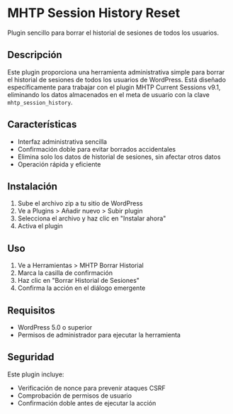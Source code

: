 # MHTP Session History Reset

Plugin sencillo para borrar el historial de sesiones de todos los usuarios.

## Descripción

Este plugin proporciona una herramienta administrativa simple para borrar el historial de sesiones de todos los usuarios de WordPress. Está diseñado específicamente para trabajar con el plugin MHTP Current Sessions v9.1, eliminando los datos almacenados en el meta de usuario con la clave `mhtp_session_history`.

## Características

- Interfaz administrativa sencilla
- Confirmación doble para evitar borrados accidentales
- Elimina solo los datos de historial de sesiones, sin afectar otros datos
- Operación rápida y eficiente

## Instalación

1. Sube el archivo zip a tu sitio de WordPress
2. Ve a Plugins > Añadir nuevo > Subir plugin
3. Selecciona el archivo y haz clic en "Instalar ahora"
4. Activa el plugin

## Uso

1. Ve a Herramientas > MHTP Borrar Historial
2. Marca la casilla de confirmación
3. Haz clic en "Borrar Historial de Sesiones"
4. Confirma la acción en el diálogo emergente

## Requisitos

- WordPress 5.0 o superior
- Permisos de administrador para ejecutar la herramienta

## Seguridad

Este plugin incluye:
- Verificación de nonce para prevenir ataques CSRF
- Comprobación de permisos de usuario
- Confirmación doble antes de ejecutar la acción
